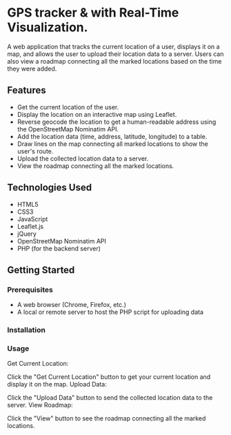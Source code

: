 # GPS tracker & with Real-Time Visualization. 
A web application that tracks the current location of a user, displays it on a map, and allows the user to upload their location data to a server. Users can also view a roadmap connecting all the marked locations based on the time they were added.

## Features

- Get the current location of the user.
- Display the location on an interactive map using Leaflet.
- Reverse geocode the location to get a human-readable address using the OpenStreetMap Nominatim API.
- Add the location data (time, address, latitude, longitude) to a table.
- Draw lines on the map connecting all marked locations to show the user's route.
- Upload the collected location data to a server.
- View the roadmap connecting all the marked locations.

## Technologies Used

- HTML5
- CSS3
- JavaScript
- Leaflet.js
- jQuery
- OpenStreetMap Nominatim API
- PHP (for the backend server)

## Getting Started

### Prerequisites

- A web browser (Chrome, Firefox, etc.)
- A local or remote server to host the PHP script for uploading data

### Installation

### Usage
Get Current Location:

Click the "Get Current Location" button to get your current location and display it on the map.
Upload Data:

Click the "Upload Data" button to send the collected location data to the server.
View Roadmap:

Click the "View" button to see the roadmap connecting all the marked locations.
